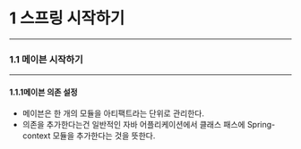 # 1 스프링 시작하기

---
### 1.1 메이븐 시작하기

---
#### 1.1.1메이븐 의존 설정

* 메이븐은 한 개의 모듈을 아티팩트라는 단위로 관리한다.
* 의존을 추가한다는건 일반적인 자바 어플리케이션에서 클래스 패스에
Spring-context 모듈을 추가한다는 것을 뜻한다.
